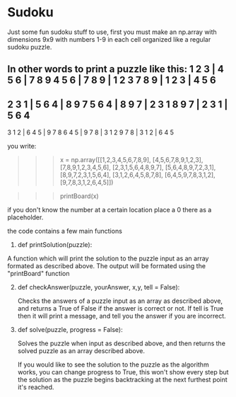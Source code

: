 # Sudoku
Just some fun sudoku stuff
to use, first you must make an np.array with dimensions 9x9 with numbers 1-9 in each cell organized like a regular sudoku puzzle.

In other words to print a puzzle like this:
1 2 3 | 4 5 6 | 7 8 9
4 5 6 | 7 8 9 | 1 2 3
7 8 9 | 1 2 3 | 4 5 6
----------------------
2 3 1 | 5 6 4 | 8 9 7 
5 6 4 | 8 9 7 | 2 3 1
8 9 7 | 2 3 1 | 5 6 4
----------------------
3 1 2 | 6 4 5 | 9 7 8
6 4 5 | 9 7 8 | 3 1 2
9 7 8 | 3 1 2 | 6 4 5

you write:

>>>x = np.array([[1,2,3,4,5,6,7,8,9],
[4,5,6,7,8,9,1,2,3],
[7,8,9,1,2,3,4,5,6],
[2,3,1,5,6,4,8,9,7],
[5,6,4,8,9,7,2,3,1],
[8,9,7,2,3,1,5,6,4],
[3,1,2,6,4,5,8,7,8],
[6,4,5,9,7,8,3,1,2],
[9,7,8,3,1,2,6,4,5]])

>>>printBoard(x)

if you don't know the number at a certain location place a 0 there as a placeholder.

the code contains a few main functions

1) def printSolution(puzzle):

  A function which will print the solution to the puzzle input as an array formated as described above.
  The output will be formated using the "printBoard" function
  
2) def checkAnswer(puzzle, yourAnswer, x,y, tell = False):

    Checks the answers of a puzzle input as an array as described above, and returns a True of False if the answer is correct or not.
    If tell is True then it will print a message, and tell you the answer if you are incorrect.
    
 3) def solve(puzzle, progress = False):
    
    Solves the puzzle when input as described above, and then returns the solved puzzle as an array described above.
    
    If you would like to see the solution to the puzzle as the algorithm works, you can change progress to True,
    this won't show every step but the solution as the puzzle begins backtracking at the next furthest point it's
    reached.
